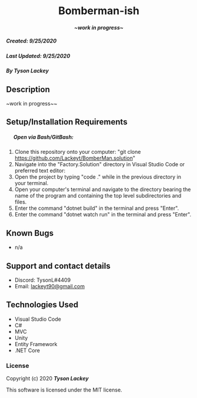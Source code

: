 <h1 align="center"><strong>Bomberman-ish</strong></h1>

<h4 align="center"><em>~work in progress~</em></h4>


##### __Created:__ 9/25/2020
##### __Last Updated:__ 9/25/2020 
##### By _**Tyson Lackey**_  


## Description

~work in progress~~

## Setup/Installation Requirements

##### &nbsp;&nbsp;&nbsp;&nbsp;&nbsp;&nbsp;Open via Bash/GitBash:

1. Clone this repository onto your computer:
    "git clone https://github.com/Lackeyt/BomberMan.solution"
2. Navigate into the "Factory.Solution" directory in Visual Studio Code or preferred text editor:
3. Open the project by typing "code ." while in the previous directory in your terminal.
4. Open your computer's terminal and navigate to the directory bearing the name of the program and containing the top level subdirectories and files.
5. Enter the command "dotnet build" in the terminal and press "Enter".
6. Enter the command "dotnet watch run" in the terminal and press "Enter".

## Known Bugs

* n/a

## Support and contact details

* Discord: TysonL#4409
* Email: lackeyt90@gmail.com


## Technologies Used

* Visual Studio Code
* C#
* MVC
* Unity
* Entity Framework
* .NET Core

### License

Copyright (c) 2020 **_Tyson Lackey_**

This software is licensed under the MIT license.